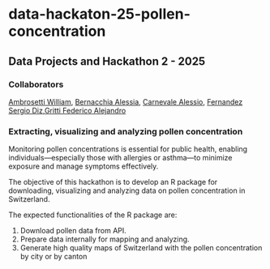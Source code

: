 # data-hackaton-25-pollen-concentration

## Data Projects and Hackathon 2 - 2025
### Collaborators
[Ambrosetti William](https://github.com/WiiLife), [Bernacchia Alessia](https://github.com/AlessiaBernacchia), [Carnevale Alessio](https://github.com/Axeeh), [Fernandez Sergio Diz](https://github.com/SergioFernandezDiz),[Gritti Federico Alejandro](https://github.com/FedericoGritti)

### Extracting, visualizing and analyzing pollen concentration
Monitoring pollen concentrations is essential for public health, enabling individuals—especially those with allergies or asthma—to minimize exposure and manage symptoms effectively.   

The objective of this hackathon is to develop an R package for downloading, visualizing and analyzing data on pollen concentration in Switzerland.

The expected functionalities of the R package are:
 1. Download pollen data from API.
 2. Prepare data internally for mapping and analyzing.
 3. Generate high quality maps of Switzerland with the pollen concentration by city or by canton
